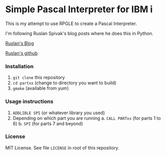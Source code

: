 # Simple Pascal Interpreter for IBM i

This is my attempt to use RPGLE to create a Pascal Interpreter.  

I'm following Ruslan Spivak's blog posts where he does this in Python.  

[Ruslan's Blog](https://ruslanspivak.com/lsbasi-part1/)

[Ruslan's github](https://github.com/rspivak/lsbasi)


### Installation 

1. `git clone` this repository
2. `cd partxx` (change to directory you want to build)
2. `gmake` (available from yum)

### Usage instructions

1. `ADDLIBLE SPI` (or whatever library you used)
2. Depending on which part you are running
	a. `CALL PARTxx` (for parts 1 to 6)
	b. `SPI` (for parts 7 and beyond) 

### License

MIT License. See file `LICENSE` in root of this repository.
